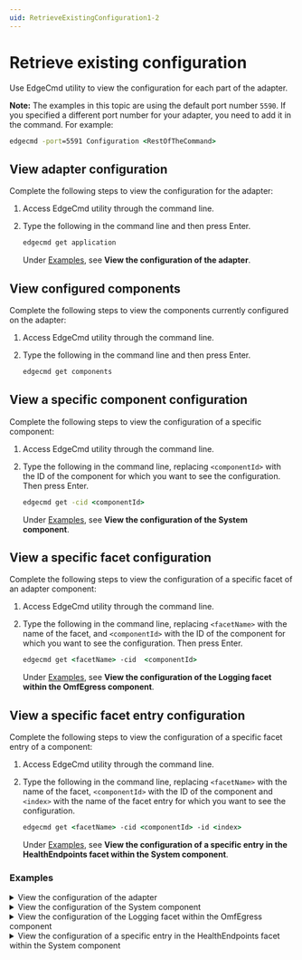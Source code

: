 ```yaml
---
uid: RetrieveExistingConfiguration1-2
---
```


# Retrieve existing configuration

Use EdgeCmd utility to view the configuration for each part of the adapter.

**Note:** The examples in this topic are using the default port number `5590`. If you specified a different port number for your adapter, you need to add it in the command. For example:

```cmd
edgecmd -port=5591 Configuration <RestOfTheCommand>
```

## View adapter configuration

Complete the following steps to view the configuration for the adapter:

1. Access EdgeCmd utility through the command line.
2. Type the following in the command line and then press Enter.

   ```cmd
   edgecmd get application
   ```

   Under [Examples](#examples), see **View the configuration of the adapter**.
  
## View configured components

Complete the following steps to view the components currently configured on the adapter:

1. Access EdgeCmd utility through the command line.
2. Type the following in the command line and then press Enter.

   ```cmd
   edgecmd get components
   ```
  
## View a specific component configuration

Complete the following steps to view the configuration of a specific component:

1. Access EdgeCmd utility through the command line.
2. Type the following in the command line, replacing `<componentId>` with the ID of the component for which you want to see the configuration. Then press Enter.

   ```cmd
   edgecmd get -cid <componentId>
   ```

   Under [Examples](#examples), see **View the configuration of the System component**.

## View a specific facet configuration

Complete the following steps to view the configuration of a specific facet of an adapter component:

1. Access EdgeCmd utility through the command line.
2. Type the following in the command line, replacing `<facetName>` with the name of the facet, and `<componentId>` with the ID of the component for which you want to see the configuration. Then press Enter.

   ```cmd
   edgecmd get <facetName> -cid  <componentId>
   ```
  
   Under [Examples](#examples), see **View the configuration of the Logging facet within the OmfEgress component**.
  
## View a specific facet entry configuration

Complete the following steps to view the configuration of a specific facet entry of a component:

1. Access EdgeCmd utility through the command line.
2. Type the following in the command line, replacing `<facetName>` with the name of the facet, `<componentId>` with the ID of the component and `<index>` with the name of the facet entry for which you want to see the configuration.

   ```cmd
   edgecmd get <facetName> -cid <componentId> -id <index>
   ```

   Under [Examples](#examples), see **View the configuration of a specific entry in the HealthEndpoints facet within the System component**.

### Examples

<details>
    <summary>View the configuration of the adapter</summary>
    <pre>

      edgecmd get application
      
      {
        "OmfEgress": {
          "Logging": {
            "logLevel": "Information",
            "logFileSizeLimitBytes": 34636833,
            "logFileCountLimit": 31
          },
          "DataEndpoints": []
        },
        "System": {
          "Logging": {
            "logLevel": "Information",
            "logFileSizeLimitBytes": 34636833,
            "logFileCountLimit": 31
          },
          "HealthEndpoints": [],
          "Components": [
            {
              "componentId": "OmfEgress",
              "componentType": "OmfEgress"
            },
            {
              "componentId": "OpcUa1",
              "componentType": "OpcUa"
            }
          ],
          "Buffering": {
            "bufferLocation": "C:/ProgramData/OSIsoft/Adapters/OpcUa/Buffers",
            "maxBufferSizeMB": 1024,
            "enablePersistentBuffering": true
          },
          "General": {
            "enableDiagnostics": true,
            "metadataLevel": "Medium"
          }
        },
        "OpcUa1": {
          "Logging": {
            "logLevel": "Information",
            "logFileSizeLimitBytes": 34636833,
            "logFileCountLimit": 31
          },
          "DataSource": {},
          "DataFilters": [
            {
              "id": "DuplicateData",
              "absoluteDeadband": 0,
              "percentChange": null,
              "expirationPeriod": "1:00:00"
            }
          ],
          "DataSelection": [],
          "ClientSettings": {}
        }
      }

 </pre>
</details>

<details>
    <summary>View the configuration of the System component</summary>
    <pre>

    edgecmd get component System
    {
      "Logging": {
        "logLevel": "Information",
        "logFileSizeLimitBytes": 34636833,
        "logFileCountLimit": 31
    },
    "HealthEndpoints": [],
    "Components": [
      {
        "componentId": "OmfEgress",
        "componentType": "OmfEgress"
      },
      {
        "componentId": "OpcUa1",
        "componentType": "OpcUa"
      }
    ],
    "Buffering": {
      "bufferLocation": "C:/ProgramData/OSIsoft/Adapters/OpcUa/Buffers",
      "maxBufferSizeMB": 1024,
      "enablePersistentBuffering": true
    },
    "General": {
      "enableDiagnostics": true,
      "metadataLevel": "Medium"
    }
  }

 </pre>
</details>

<details>
    <summary>View the configuration of the Logging facet within the OmfEgress component</summary>
    <pre>

      edgecmd get Logging -cid OmfEgress
      {
        "logLevel": "Information",
        "logFileSizeLimitBytes": 34636833,
        "logFileCountLimit": 31
      }

 </pre>
</details>

<details>
    <summary>View the configuration of a specific entry in the HealthEndpoints facet within the System component</summary>
    <pre>

      edgecmd get HealthEndpoints -cid System -id PWA
      {
        "id": "PWA",
        "endpoint": "https://localhost:5821/piwebapi/omf",
        "userName": "user-54",
        "password": "***************",
        "clientId": null,
        "clientSecret": null,
        "tokenEndpoint": null,
        "validateEndpointCertificate": true
      }

 </pre>
</details>
